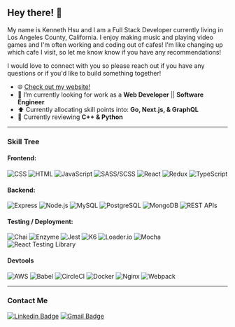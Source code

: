 ## Hey there! 👋

My name is Kenneth Hsu and I am a Full Stack Developer currently living in Los Angeles County, California. I enjoy making music and playing video games and I'm often working and coding out of cafes! I'm like changing up which cafe I visit, so let me know know if you have any recommendations! 

I would love to connect with you so please reach out if you have any questions or if you'd like to build something together!

<!-- <table align="right">
 <tr><td><a href="README.md" target="_blank">🇺🇸 English</a></td></tr>
 <tr><td><a href="README_ch.md" target="_blank">🇹🇼 Chinese</a></td></tr>
</table> -->

- 🌐 [Check out my website!](http://www.keihsu.dev/)
- 🔭 I’m currently looking for work as a **Web Developer** || **Software Engineer**
- ⬆️ Currently allocating skill points into: **Go, Next.js, & GraphQL**
- 🌱 Currently reviewing **C++ & Python**

---

### Skill Tree
#### Frontend:
![CSS](https://img.shields.io/badge/CSS-2965f1)
![HTML](https://img.shields.io/badge/HTML-f06529)
![JavaScript](https://img.shields.io/badge/JavaScript_(ES5_/_ES6)-yellow)
![SASS/SCSS](https://img.shields.io/badge/SASS/SCSS-c69)
![React](https://img.shields.io/badge/React-61DBFB)
![Redux](https://img.shields.io/badge/Redux-764abc)
![TypeScript](https://img.shields.io/badge/JavaScript-blue)

#### Backend:
![Express](https://img.shields.io/badge/Express.js-yellow)
![Node.js](https://img.shields.io/badge/Node.js-68a063)
![MySQL](https://img.shields.io/badge/MySQL-00758F)
![PostgreSQL](https://img.shields.io/badge/PostgreSQL-008bb9)
![MongoDB](https://img.shields.io/badge/MongoDB-008bb9)
![REST APIs](https://img.shields.io/badge/REST_APIs-important)

#### Testing / Deployment:
![Chai](https://img.shields.io/badge/Mocha-A40802)
![Enzyme](https://img.shields.io/badge/Enzyme-lightgrey)
![Jest](https://img.shields.io/badge/Jest-C21325)
![K6](https://img.shields.io/badge/K6-7d64ff)
![Loader.io](https://img.shields.io/badge/Loader.io-2196F3)
![Mocha](https://img.shields.io/badge/Mocha-9A6E3A)
![React Testing Library](https://img.shields.io/badge/React_Testing_Library-EA3938)

#### Devtools
![AWS](https://img.shields.io/badge/AWS-ff9900)
![Babel](https://img.shields.io/badge/Babel-yellow)
![CircleCI](https://img.shields.io/badge/CircleCI-lightgrey)
![Docker](https://img.shields.io/badge/Docker-0db7ed)
![Nginx](https://img.shields.io/badge/Nginx-62AE76)
![Webpack](https://img.shields.io/badge/Nginx-569CC9)

---
### Contact Me
[![Linkedin Badge](https://img.shields.io/badge/-Kenneth_Hsu-blue?style=flat-square&logo=Linkedin&logoColor=white&link=https://www.linkedin.com/in/keihsu/)](https://www.linkedin.com/in/keihsu/)
[![Gmail Badge](https://img.shields.io/badge/-kenneth@keihsu.dev-d14836?style=flat-square&logo=Gmail&logoColor=white&link=mailto:kenneth@keihsu.dev)](mailto:kenneth@keihsu.dev)
<!-- 
---
![Kenneth Hsu's GitHub stats](https://github-readme-stats.vercel.app/api?username=keihsu&show_icons=true&theme=vue&count_private=true) -->

